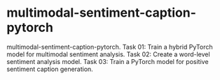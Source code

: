 # multimodal-sentiment-caption-pytorch
multimodal-sentiment-caption-pytorch. Task 01: Train a hybrid PyTorch model for multimodal sentiment analysis. Task 02: Create a word-level sentiment analysis model. Task 03: Train a PyTorch model for positive sentiment caption generation.
